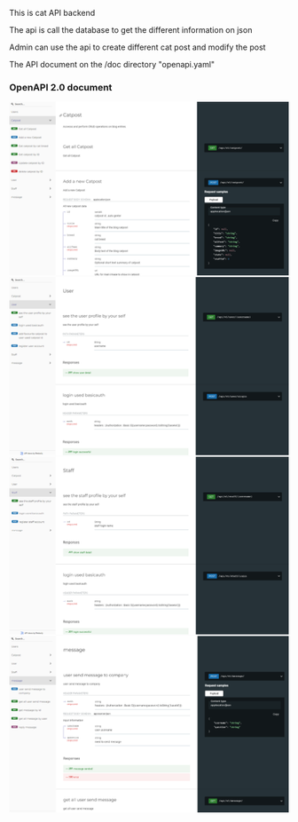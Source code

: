 This is cat API backend

The api is call the database to get the different information on json

Admin can use the api to create different cat post and modify the post

The API document on the /doc directory "openapi.yaml"

### OpenAPI 2.0 document
![image](https://github.com/pangunit99/CatAssignmentBackend-API-/blob/mainprog/docs/1.PNG)
![image](https://github.com/pangunit99/CatAssignmentBackend-API-/blob/mainprog/docs/2.PNG)
![image](https://github.com/pangunit99/CatAssignmentBackend-API-/blob/mainprog/docs/3.PNG)
![image](https://github.com/pangunit99/CatAssignmentBackend-API-/blob/mainprog/docs/4.PNG)
